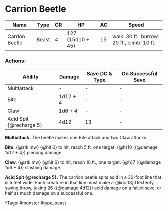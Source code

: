 # Carrion Beetle

| Name | Type | CR | HP | AC | Speed |
|------|------|----|----|----|-------|
| Carrion Beetle | Beast | 4 | 127 (15d10 + 45) | 15 | walk: 30 ft., burrow: 20 ft., climb: 10 ft. |

### Actions:

| Ability | Damage | Save DC & Type | On Successful Save |
|---------|--------|----------------|--------------------|
| Multiattack | - | - | - |
| Bite | 1d12 + 4 | - | - |
| Claw | 1d6 + 4 | - | - |
| Acid Spit {@recharge 5} | 4d12 | 13 | - |


**Multiattack.** The beetle makes one Bite attack and two Claw attacks.

**Bite.** {@atk mw} {@hit 6} to hit, reach 5 ft, one target. {@h}10 ({@damage 1d12 + 4}) piercing damage.

**Claw.** {@atk mw} {@hit 6} to hit, reach 10 ft., one target. {@h}7 ({@damage 1d6 + 4}) slashing damage.

**Acid Spit {@recharge 5}.** The carrion beetle spits acid in a 30-foot line that is 5 feet wide. Each creature in that line must make a {@dc 13} Dexterity saving throw, taking 26 ({@damage 4d12}) acid damage on a failed save, or half as much damage on a successful one.

^Tags: #monster #type_beast